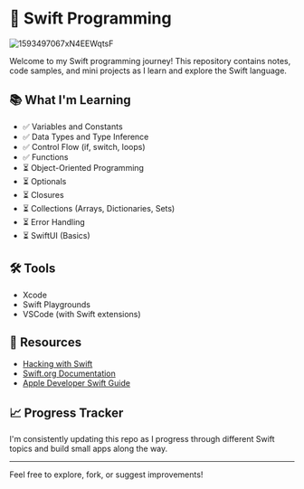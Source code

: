 # 🚀 Swift Programming

![1593497067xN4EEWqtsF](https://github.com/user-attachments/assets/7487a6c2-9d6c-4af8-be94-1ca02061f4a0)

Welcome to my Swift programming journey! This repository contains notes, code samples, and mini projects as I learn and explore the Swift language.

## 📚 What I'm Learning

- ✅ Variables and Constants
- ✅ Data Types and Type Inference
- ✅ Control Flow (if, switch, loops)
- ✅ Functions
- ⏳ Object-Oriented Programming
- ⏳ Optionals
- ⏳ Closures
- ⏳ Collections (Arrays, Dictionaries, Sets)
- ⏳ Error Handling
- ⏳ SwiftUI (Basics)


## 🛠️ Tools

- Xcode
- Swift Playgrounds
- VSCode (with Swift extensions)

## 📝 Resources

- [Hacking with Swift](https://www.hackingwithswift.com/)
- [Swift.org Documentation](https://www.swift.org/documentation/)
- [Apple Developer Swift Guide](https://developer.apple.com/swift/)

## 📈 Progress Tracker

I'm consistently updating this repo as I progress through different Swift topics and build small apps along the way.

---

Feel free to explore, fork, or suggest improvements!
